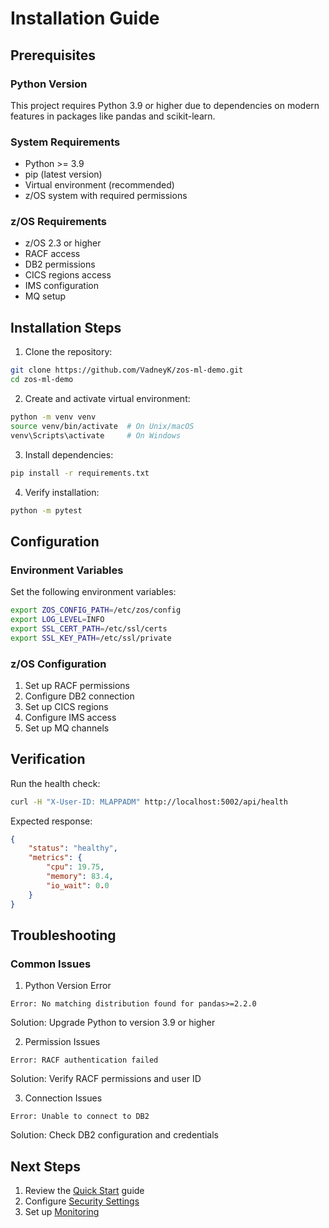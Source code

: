 # Installation Guide

## Prerequisites

### Python Version
This project requires Python 3.9 or higher due to dependencies on modern features in packages like pandas and scikit-learn.

### System Requirements
- Python >= 3.9
- pip (latest version)
- Virtual environment (recommended)
- z/OS system with required permissions

### z/OS Requirements
- z/OS 2.3 or higher
- RACF access
- DB2 permissions
- CICS regions access
- IMS configuration
- MQ setup

## Installation Steps

1. Clone the repository:
```bash
git clone https://github.com/VadneyK/zos-ml-demo.git
cd zos-ml-demo
```

2. Create and activate virtual environment:
```bash
python -m venv venv
source venv/bin/activate  # On Unix/macOS
venv\Scripts\activate     # On Windows
```

3. Install dependencies:
```bash
pip install -r requirements.txt
```

4. Verify installation:
```bash
python -m pytest
```

## Configuration

### Environment Variables
Set the following environment variables:
```bash
export ZOS_CONFIG_PATH=/etc/zos/config
export LOG_LEVEL=INFO
export SSL_CERT_PATH=/etc/ssl/certs
export SSL_KEY_PATH=/etc/ssl/private
```

### z/OS Configuration
1. Set up RACF permissions
2. Configure DB2 connection
3. Set up CICS regions
4. Configure IMS access
5. Set up MQ channels

## Verification

Run the health check:
```bash
curl -H "X-User-ID: MLAPPADM" http://localhost:5002/api/health
```

Expected response:
```json
{
    "status": "healthy",
    "metrics": {
        "cpu": 19.75,
        "memory": 83.4,
        "io_wait": 0.0
    }
}
```

## Troubleshooting

### Common Issues

1. Python Version Error
```
Error: No matching distribution found for pandas>=2.2.0
```
Solution: Upgrade Python to version 3.9 or higher

2. Permission Issues
```
Error: RACF authentication failed
```
Solution: Verify RACF permissions and user ID

3. Connection Issues
```
Error: Unable to connect to DB2
```
Solution: Check DB2 configuration and credentials

## Next Steps

1. Review the [Quick Start](quickstart.md) guide
2. Configure [Security Settings](features/security.md)
3. Set up [Monitoring](features/performance-monitoring.md)
